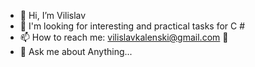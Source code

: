 - 👋 Hi, I’m Vilislav 
- 👀 I'm looking for interesting and practical tasks for C #
- 📫 How to reach me: vilislavkalenski@gmail.com 📩
- 💬 Ask me about Anything...

<!---
VKalenski/VKalenski is a ✨ special ✨ repository because its `README.md` (this file) appears on your GitHub profile.
You can click the Preview link to take a look at your changes.
--->

